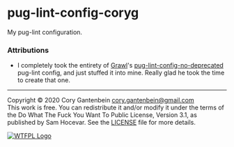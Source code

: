 # pug-lint-config-coryg

My pug-lint configuration.

### Attributions
* I completely took the entirety of [Grawl][grawl-url]'s [pug-lint-config-no-deprecated][plcnd-url] pug-lint config, and just stuffed it into mine. Really glad he took the time to create that one.

<hr>

Copyright © 2020 Cory Gantenbein cory.gantenbein@gmail.com<br>
This work is free. You can redistribute it and/or modify it under the terms of the Do What The Fuck You Want To Public License, Version 3.1, as published by Sam Hocevar. See the [LICENSE][license-url] file for more details.

[![WTFPL Logo][wtfpl-img]][wtfpl-url]


[grawl-url]: https://github.com/Grawl
[plcnd-url]: https://github.com/Grawl/pug-lint-config-no-deprecated

[license-url]: https://github.com/cory-g/pug-lint-config-coryg/blob/master/LICENSE.txt

[wtfpl-img]: http://www.wtfpl.net/wp-content/uploads/2012/12/wtfpl-badge-4.png
[wtfpl-url]: http://www.wtfpl.net/
